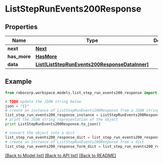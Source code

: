 # ListStepRunEvents200Response


## Properties
Name | Type | Description | Notes
------------ | ------------- | ------------- | -------------
**next** | [**Next**](Next.md) |  | 
**has_more** | [**HasMore**](HasMore.md) |  | 
**data** | [**List[ListStepRunEvents200ResponseDataInner]**](ListStepRunEvents200ResponseDataInner.md) |  | 

## Example

```python
from robocorp.workspace.models.list_step_run_events200_response import ListStepRunEvents200Response

# TODO update the JSON string below
json = "{}"
# create an instance of ListStepRunEvents200Response from a JSON string
list_step_run_events200_response_instance = ListStepRunEvents200Response.from_json(json)
# print the JSON string representation of the object
print ListStepRunEvents200Response.to_json()

# convert the object into a dict
list_step_run_events200_response_dict = list_step_run_events200_response_instance.to_dict()
# create an instance of ListStepRunEvents200Response from a dict
list_step_run_events200_response_form_dict = list_step_run_events200_response.from_dict(list_step_run_events200_response_dict)
```
[[Back to Model list]](../README.md#documentation-for-models) [[Back to API list]](../README.md#documentation-for-api-endpoints) [[Back to README]](../README.md)


